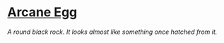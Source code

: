 # [Arcane Egg](https://hollowknight.wiki/w/Arcane_Egg)

*A round black rock. It looks almost like something once hatched from it.*

